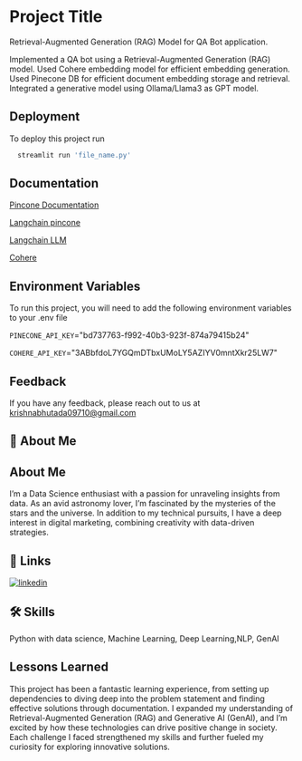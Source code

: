 
# Project Title

Retrieval-Augmented Generation (RAG) Model for QA Bot application.

Implemented a QA bot using a Retrieval-Augmented Generation (RAG) model.
Used Cohere embedding model for efficient embedding generation.
Used Pinecone DB for efficient document embedding storage and retrieval.
Integrated a generative model using Ollama/Llama3 as GPT model.

## Deployment

To deploy this project run

```bash
  streamlit run 'file_name.py'
```


## Documentation

[Pincone Documentation](https://docs.pinecone.io/guides/get-started/build-a-rag-chatbot)

[Langchain pincone](https://python.langchain.com/docs/integrations/vectorstores/pinecone/)

[Langchain LLM](https://python.langchain.com/v0.1/docs/modules/model_io/llms/)

[Cohere](https://docs.cohere.com/docs/the-cohere-platform)

## Environment Variables

To run this project, you will need to add the following environment variables to your .env file

`PINECONE_API_KEY`="bd737763-f992-40b3-923f-874a79415b24"

`COHERE_API_KEY`="3ABbfdoL7YGQmDTbxUMoLY5AZIYV0mntXkr25LW7"






## Feedback

If you have any feedback, please reach out to us at krishnabhutada09710@gmail.com

## 🚀 About Me
## About Me

I’m a Data Science enthusiast with a passion for unraveling insights from data. As an avid astronomy lover, I’m fascinated by the mysteries of the stars and the universe. In addition to my technical pursuits, I have a deep interest in digital marketing, combining creativity with data-driven strategies.


## 🔗 Links

[![linkedin](https://img.shields.io/badge/linkedin-0A66C2?style=for-the-badge&logo=linkedin&logoColor=white)](https://www.linkedin.com/in/kbhutada07/)


## 🛠 Skills
Python with data science, Machine Learning, Deep Learning,NLP, GenAI

## Lessons Learned

This project has been a fantastic learning experience, from setting up dependencies to diving deep into the problem statement and finding effective solutions through documentation. I expanded my understanding of Retrieval-Augmented Generation (RAG) and Generative AI (GenAI), and I’m excited by how these technologies can drive positive change in society. Each challenge I faced strengthened my skills and further fueled my curiosity for exploring innovative solutions.
